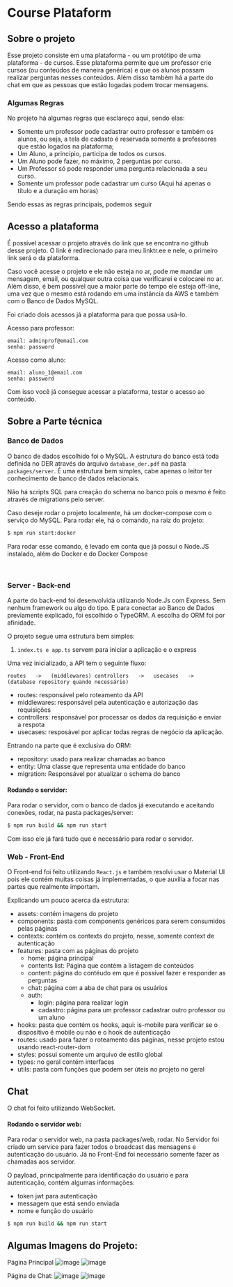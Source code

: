 # Course Plataform

## Sobre o projeto
Esse projeto consiste em uma plataforma - ou um protótipo de uma plataforma - de cursos. Esse plataforma permite que um professor crie cursos (ou conteúdos de maneira genérica) e que os alunos possam realizar perguntas nesses conteúdos. Além disso também há a parte do chat em que as pessoas que estão logadas podem trocar mensagens.

### Algumas Regras
No projeto há algumas regras que esclareço aqui, sendo elas:
- Somente um professor pode cadastrar outro professor e também os alunos, ou seja, a tela de cadasto é reservada somente a professores que estão logados na plataforma;
- Um Aluno, a princípio, participa de todos os cursos.
- Um Aluno pode fazer, no máximo, 2 perguntas por curso.
- Um Professor só pode responder uma pergunta relacionada a seu curso.
- Somente um professor pode cadastrar um curso (Aqui há apenas o título e a duração em horas)

Sendo essas as regras principais, podemos seguir

## Acesso a plataforma
É possível acessar o projeto através do link que se encontra no github desse projeto. O link é redirecionado para meu linktr.ee e nele, o primeiro link será o da plataforma.

Caso você acesse o projeto e ele não esteja no ar, pode me mandar um mensagem, email, ou qualquer outra coisa que verificarei e colocarei no ar. Além disso, é bem possível que a maior parte do tempo ele esteja off-line, uma vez que o mesmo está rodando em uma instância da AWS e também com o Banco de Dados MySQL.

Foi criado dois acessos já a plataforma para que possa usá-lo.

Acesso para professor:
```
email: adminprof@email.com
senha: password
```

Acesso como aluno:
```
email: aluno_1@email.com
senha: password
```

Com isso você já consegue acessar a plataforma, testar o acesso ao conteúdo.


## Sobre a Parte técnica
### Banco de Dados
O banco de dados escolhido foi o MySQL. A estrutura do banco está toda definida no DER através do arquivo `database_der.pdf`  na pasta `packages/server`. É uma estrutura bem simples, cabe apenas o leitor ter conhecimento de banco de dados relacionais.

Não há scripts SQL para creação do schema no banco pois o mesmo é feito através de migrations pelo server.

Caso deseje rodar o projeto localmente, há um docker-compose com o serviço do MySQL. Para rodar ele, há o comando, na raiz do projeto:
```bash
$ npm run start:docker
```

Para rodar esse comando, é levado em conta que já possui o Node.JS instalado, além do Docker e do Docker Compose

<br />

### Server - Back-end
A parte do back-end foi desenvolvida utilizando Node.Js com Express. Sem nenhum framework ou algo do tipo. E para conectar ao Banco de Dados previamente explicado, foi escolhido o TypeORM. A escolha do ORM foi por afinidade. 

O projeto segue uma estrutura bem simples:

1. `index.ts e app.ts` servem para iniciar a aplicação e o express

Uma vez inicializado, a API tem o seguinte fluxo:

`routes   ->   (middlewares) controllers   ->   usecases   ->   (database repository quando necessário)`

- routes: responsável pelo roteamento da API
- middlewares: responsável pela autenticação e autorização das requisições
- controllers: responsável por processar os dados da requisição e enviar a respota
- usecases: resposável por aplicar todas regras de negócio da aplicação.


Entrando na parte que é exclusiva do ORM:
- repository: usado para realizar chamadas ao banco
- entity: Uma classe que representa uma entidade do banco
- migration: Responsável por atualizar o schema do banco

#### Rodando o servidor:
Para rodar o servidor, com o banco de dados já executando e aceitando conexões, rodar, na pasta packages/server:

```bash
$ npm run build && npm run start
```

Com isso ele já fará tudo que é necessário para rodar o servidor.


### Web - Front-End
O Front-end foi feito utilizando `React.js` e também resolvi usar o Material UI pois ele contém muitas coisas já implementadas, o que auxilia a focar nas partes que realmente importam.

Explicando um pouco acerca da estrutura:
- assets: contém imagens do projeto
- components: pasta com components genéricos para serem consumidos pelas páginas
- contexts: contém os contexts do projeto, nesse, somente context de autenticação
- features: pasta com as páginas do projeto
  - home: página principal
  - contents list: Página que contém a listagem de conteúdos
  - content: página do contéudo em que é possível fazer e responder as perguntas
  - chat: página com a aba de chat para os usuários
  - auth:
    - login: página para realizar login
    - cadastro: página para um professor cadastrar outro professor ou um aluno
- hooks: pasta que contém os hooks, aqui: is-mobile para verificar se o dispositivo é mobile ou não e o hook de autenticação
- routes: usado para fazer o roteamento das páginas, nesse projeto estou usando react-router-dom
- styles: possui somente um arquivo de estilo global
- types: no geral contém interfaces
- utils: pasta com funções que podem ser úteis no projeto no geral

## Chat
O chat foi feito utilizando WebSocket.

#### Rodando o servidor web:
Para rodar o servidor web, na pasta packages/web, rodar. No Servidor foi criado um service para fazer todos o broadcast das mensagens e autenticação do usuário. Já no Front-End foi necessário somente fazer as chamadas aos servidor.

O payload, principalmente para identificação do usuário e para autenticação, contém algumas informações:
- token jwt para autenticação
- messagem que está sendo enviada
- nome e função do usuário


```bash
$ npm run build && npm run start
```

## Algumas Imagens do Projeto:
Página Principal
![image](https://user-images.githubusercontent.com/42154494/212138659-f320c39e-6d13-4918-b3a5-7e5be76a2263.png)
![image](https://user-images.githubusercontent.com/42154494/212138794-5f1fa028-0c7e-47aa-aefe-5e894462c8f5.png)

Página de Chat:
![image](https://user-images.githubusercontent.com/42154494/212139122-6716a093-0ea9-4136-97b9-0b29b50943a6.png)
![image](https://user-images.githubusercontent.com/42154494/212139195-a69d164c-7297-4b60-9ec5-3467f78278ce.png)
